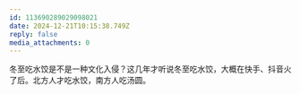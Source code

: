 ```yaml
---
id: 113690289029098021
date: 2024-12-21T10:15:38.749Z
reply: false
media_attachments: 0
---
```


冬至吃水饺是不是一种文化入侵？这几年才听说冬至吃水饺，大概在快手、抖音火了后。北方人才吃水饺，南方人吃汤圆。

